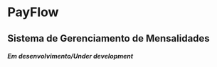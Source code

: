 # PayFlow  
## Sistema de Gerenciamento de Mensalidades  

#### *Em desenvolvimento/Under development*
